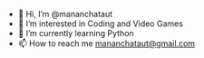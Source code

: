 - 👋 Hi, I’m @mananchataut
- 👀 I’m interested in Coding and Video Games
- 🌱 I’m currently learning Python
- 📫 How to reach me mananchataut@gmail.com

<!---
mananchataut/mananchataut is a ✨ special ✨ repository because its `README.md` (this file) appears on your GitHub profile.
You can click the Preview link to take a look at your changes.
--->
